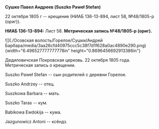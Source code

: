 **Сушко Павел Андреев (Suszko Paweł Stefan)**

22 октября 1805 г -- крещение (НИАБ 136-13-894, лист 58, №48/1805-р
(ориг)).

**НИАБ 136-13-894:** Лист 58. **Метрическая запись №48/1805-р (ориг).**

![](./Осовская волость/Горелое/Сушки/Андрей Барбара/media/3aa26cfd40975ccc5c38f7d1f628a0ac4890e290.png){width="6.496527777777778in"
height="0.8696456692913386in"}

Дедиловичская Покровская церковь. 22 октября 1805 года. Метрическая
запись о крещении.

Suszko Paweł Stefan -- сын родителей с деревни Горелое.

Suszko Andrzey -- отец.

Suszkowa Barbara -- мать.

Suszko Taras -- кум.

Babikowa Ewdokija -- кума.

Jazgunowicz Antoni -- ксёндз.
